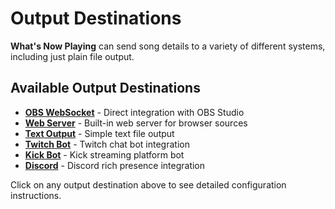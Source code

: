 # Output Destinations

**What's Now Playing** can send song details to a variety of different systems, including just plain file output.

## Available Output Destinations

- **[OBS WebSocket](obswebsocket.md)** - Direct integration with OBS Studio
- **[Web Server](webserver.md)** - Built-in web server for browser sources
- **[Text Output](textoutput.md)** - Simple text file output
- **[Twitch Bot](twitchbot.md)** - Twitch chat bot integration
- **[Kick Bot](kickbot.md)** - Kick streaming platform bot
- **[Discord](discord.md)** - Discord rich presence integration

Click on any output destination above to see detailed configuration instructions.
